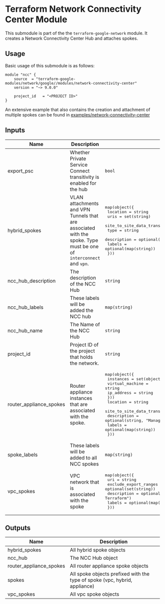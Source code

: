 # Terraform Network Connectivity Center Module

This submodule is part of the the `terraform-google-network` module. It creates a Network Connectivity Center Hub and attaches spokes.

## Usage

Basic usage of this submodule is as follows:

```hcl
module "ncc" {
    source  = "terraform-google-modules/network/google//modules/network-connectivity-center"
    version = "~> 9.0.0"

    project_id   = "<PROJECT ID>"
}
```

An extensive example that also contains the creation and attachment of multiple spokes can be found in [examples/network-connectivity-center](../../examples/network_connectivity_center/)

<!-- BEGINNING OF PRE-COMMIT-TERRAFORM DOCS HOOK -->
## Inputs

| Name | Description | Type | Default | Required |
|------|-------------|------|---------|:--------:|
| export\_psc | Whether Private Service Connect transitivity is enabled for the hub | `bool` | `false` | no |
| hybrid\_spokes | VLAN attachments and VPN Tunnels that are associated with the spoke. Type must be one of `interconnect` and `vpn`. | <pre>map(object({<br>    location                   = string<br>    uris                       = set(string)<br>    site_to_site_data_transfer = optional(bool, false)<br>    type                       = string<br>    description                = optional(string, "Managed by Terraform")<br>    labels                     = optional(map(string))<br>  }))</pre> | `{}` | no |
| ncc\_hub\_description | The description of the NCC Hub | `string` | `"Managed by Terraform"` | no |
| ncc\_hub\_labels | These labels will be added the NCC hub | `map(string)` | `{}` | no |
| ncc\_hub\_name | The Name of the NCC Hub | `string` | n/a | yes |
| project\_id | Project ID of the project that holds the network. | `string` | n/a | yes |
| router\_appliance\_spokes | Router appliance instances that are associated with the spoke. | <pre>map(object({<br>    instances = set(object({<br>      virtual_machine = string<br>      ip_address      = string<br>    }))<br>    location                   = string<br>    site_to_site_data_transfer = optional(bool, false)<br>    description                = optional(string, "Managed by Terraform")<br>    labels                     = optional(map(string))<br>  }))</pre> | `{}` | no |
| spoke\_labels | These labels will be added to all NCC spokes | `map(string)` | `{}` | no |
| vpc\_spokes | VPC network that is associated with the spoke | <pre>map(object({<br>    uri                   = string<br>    exclude_export_ranges = optional(set(string))<br>    description           = optional(string, "Managed by Terraform")<br>    labels                = optional(map(string))<br>  }))</pre> | `{}` | no |

## Outputs

| Name | Description |
|------|-------------|
| hybrid\_spokes | All hybrid spoke objects |
| ncc\_hub | The NCC Hub object |
| router\_appliance\_spokes | All router appliance spoke objects |
| spokes | All spoke objects prefixed with the type of spoke (vpc, hybrid, appliance) |
| vpc\_spokes | All vpc spoke objects |

<!-- END OF PRE-COMMIT-TERRAFORM DOCS HOOK -->
